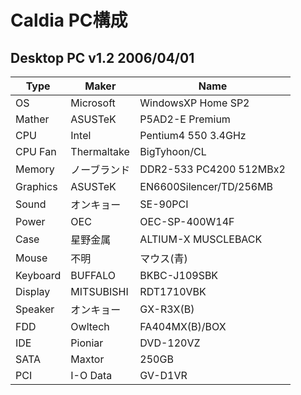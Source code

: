 # Caldia PC構成

## Desktop PC v1.2 2006/04/01

|Type|Maker|Name|
|----|----|----|
|OS|Microsoft|WindowsXP Home SP2|
|Mather|ASUSTeK|P5AD2-E Premium|
|CPU|Intel|Pentium4 550 3.4GHz|
|CPU Fan|Thermaltake|BigTyhoon/CL|
|Memory|ノーブランド|DDR2-533 PC4200 512MBx2|
|Graphics|ASUSTeK|EN6600Silencer/TD/256MB|
|Sound|オンキョー|SE-90PCI|
|Power|OEC|OEC-SP-400W14F|
|Case|星野金属|ALTIUM-X MUSCLEBACK|
|Mouse|不明|マウス(青)|
|Keyboard|BUFFALO|BKBC-J109SBK|
|Display|MITSUBISHI|RDT1710VBK|
|Speaker|オンキョー|GX-R3X(B)|
|FDD|Owltech|FA404MX(B)/BOX|
|IDE|Pioniar|DVD-120VZ|
|SATA|Maxtor|250GB|
|PCI|I-O Data|GV-D1VR|
